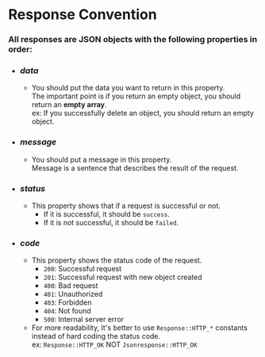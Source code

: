 # Response Convention

### All responses are JSON objects with the following properties in order:

- ### _data_
    - You should put the data you want to return in this property.  
      The important point is if you return an empty object, you should return an **empty array**.  
      ex: If you successfully delete an object, you should return an empty object.
- ### _message_
    - You should put a message in this property.  
      Message is a sentence that describes the result of the request.
- ### _status_
    - This property shows that if a request is successful or not.
        - If it is successful, it should be `success`.
        - If it is not successful, it should be `failed`.
- ### _code_
    - This property shows the status code of the request.
        - `200`: Successful request
        - `201`: Successful request with new object created
        - `400`: Bad request
        - `401`: Unauthorized
        - `403`: Forbidden
        - `404`: Not found
        - `500`: Internal server error
    - For more readability, It's better to use `Response::HTTP_*` constants  
      instead of hard coding the status code.  
      ex: `Response::HTTP_OK` NOT `Jsonresponse::HTTP_OK`
